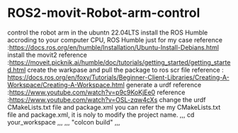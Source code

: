 

# ROS2-movit-Robot-arm-control


control the robot arm in the ubuntn 22.04LTS
install the ROS Humble accroding to your computer CPU, ROS Humble just for my case 
reference :https://docs.ros.org/en/humble/Installation/Ubuntu-Install-Debians.html
install the movit2 
reference :https://moveit.picknik.ai/humble/doc/tutorials/getting_started/getting_started.html
create the warkpase and pull the package to ros scr file 
reference : https://docs.ros.org/en/foxy/Tutorials/Beginner-Client-Libraries/Creating-A-Workspace/Creating-A-Workspace.html
generate a urdf 
reference :https://www.youtube.com/watch?v=p9c9KoKjEe0
reference :https://www.youtube.com/watch?v=OSL-zqw4cXs
change the urdf CMakeLists.txt file and package.xml you can refer the my CMakeLists.txt file and package.xml, it is noly to modify the project name.
,,,
cd your_workspace
,,,
,,, 
"colcon build"
,,,
